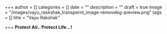 +++
author = []
categories = []
date = ""
description = ""
draft = true
image = "/images/vayu_raskshak_transpernt_image-removebg-preview.png"
tags = []
title = "Vayu Rakshak"

+++
**Protect Air.. Protect Life...!**